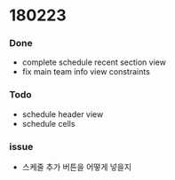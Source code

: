 # 180223

### Done
- complete schedule recent section view
- fix main team info view constraints

### Todo
- schedule header view
- schedule cells

### issue
- 스케줄 추가 버튼을 어떻게 넣을지
